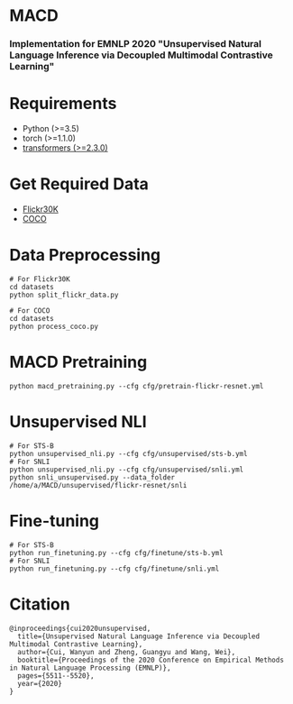 # MACD
### Implementation for EMNLP 2020 "Unsupervised Natural Language Inference via Decoupled Multimodal Contrastive Learning"

# Requirements
- Python (>=3.5)
- torch (>=1.1.0)
- [transformers (>=2.3.0)](https://github.com/huggingface/transformers)

# Get Required Data
- [Flickr30K](http://shannon.cs.illinois.edu/DenotationGraph/data/index.html)
- [COCO](https://cocodataset.org/#download)

# Data Preprocessing
```
# For Flickr30K
cd datasets
python split_flickr_data.py

# For COCO
cd datasets
python process_coco.py
```

# MACD Pretraining
```
python macd_pretraining.py --cfg cfg/pretrain-flickr-resnet.yml
```

# Unsupervised NLI
```
# For STS-B
python unsupervised_nli.py --cfg cfg/unsupervised/sts-b.yml
# For SNLI
python unsupervised_nli.py --cfg cfg/unsupervised/snli.yml
python snli_unsupervised.py --data_folder /home/a/MACD/unsupervised/flickr-resnet/snli
```

# Fine-tuning
```
# For STS-B
python run_finetuning.py --cfg cfg/finetune/sts-b.yml
# For SNLI
python run_finetuning.py --cfg cfg/finetune/snli.yml
```

# Citation
```
@inproceedings{cui2020unsupervised,
  title={Unsupervised Natural Language Inference via Decoupled Multimodal Contrastive Learning},
  author={Cui, Wanyun and Zheng, Guangyu and Wang, Wei},
  booktitle={Proceedings of the 2020 Conference on Empirical Methods in Natural Language Processing (EMNLP)},
  pages={5511--5520},
  year={2020}
}
```
